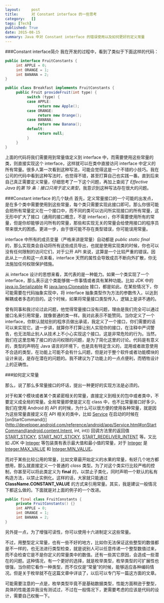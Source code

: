 ```yaml
---
layout:     post
title:      对 Constant interface 的一些思考
category:   []
tags: [Tech]
published: True
date: 2015-08-15
summary: Java 中对 Constant interface 的错误使用以及如何更好的定义常量
---
```


###Constant interface简介
我在开发的过程中，看到了类似于下面这样的代码：

```java
public interface FruitConstants {
     int APPLE = 0;
     int ORANGE = 1;
     int BANANA = 2;
}

public class Breakfast implements FruitConstants {
     public Fruit provideFruit(int type) {
          switch (type) {
          case APPLE:
               return new Apple();
          case ORANGE:
               return new Orange();
          case BANANA:
               return new Banana();
          default:
               return null;
          }
     }
}
```  

上面的代码将我们需要用到常量值定义到 interface 中，而需要使用这些常量的类，则直接实现这个 interface，这样就可以在类中直接访问 interface 中定义的所有常量。很多人第一次看到这种写法，可能会觉得这是一个不错的小技巧。我在公司的代码中看到这种写法时，也觉得不错，甚至打算自己也实践一番。直到后来自己真正需要定义常量，仔细思考了一下这个问题，再加上查阅了 *Effective Java* 的*第 19 条：接口只用于定义类型*，我意识到这种写法存在很大的问题。

###Constant interface 的几个缺点
首先，定义常量接口的一个可能的出发点，是在多个类中需要使用到这些常量，每个类只需要实现此接口即可。那么你很可能会把所有常量定义在一个接口中，而不同的类可以访问所实现接口的所有常量，这无形中扩大了接口（通用的接口概念，不是 interface），你不需要使用所有的常量，但是你却能够访问所有的常量，那些和实现无关的常量会给使用接口的程序员带来很大的困惑。更进一步，由于很可能不存在类型错误，你可能误用常量。

interface 中所有的成员变量（严格来讲是常量）自动都是 *public static final* 的，那么实现类会自动将所有这些成员导出，也就是使用实现类的时候，你也可以没有任何限制的访问它们，对于公开 API 来说，这算是一个比较严重的错误。因此从上一点和这一点来看，interface 天然的属性会导致成员不断向外扩散，你无法施加任何权限保护措施。

从 interface 设计的思想来看，其代表的是一种能力。如果一个类实现了一个 interface，那么表示这个类能够做一件事情或者具有某种功能。比如 JDK 中的 [java.io.Serializable](http://developer.android.com/reference/java/io/Serializable.html) 和 [java.lang.Cloneable](http://developer.android.com/reference/java/lang/Cloneable.html) 接口，都是如此。在某些情况下，你可能需要在代码抽象实现中，将 interface 抽象类型作为方法的参数传入，以达到解耦或者多态的目的。这个时候，如果将常量接口类型传入，逻辑上是讲不通的。

曾有同事和我讨论过此问题，他觉得常量接口没有问题，理由是我们完全可以通过接口名来引用常量，就像普通的类一样。我对此表示不能赞同。当你定义了一个 interface，你默认就给别的程序员做出承诺，我定义了一个接口，你们需要的话可以来实现它。退一步讲，就算你不打算让别人实现你的接口，在注释中严词警告，也无法阻止别人从技术上不小心实现这个接口。这是非常危险的行为。当然，我们在这里忽略了接口的访问权限的问题，是为了简化这里的讨论。代码是有意义的，类型的声明在 Java 语言的环境下，也是具有特定含义的，混用或者故意使用不合适的类型，在功能上可能不会有什么问题，但是对于整个软件或者功能模块的设计来说，是存在潜在的问题的。我不建议为了功能上的一点点便利，而牺牲设计上的正确性。

###如何定义常量

那么，说了那么多常量接口的坏话，提出一种更好的实现方法是必须的。

对于和某个模块或者某个类紧密相关的常量，直接定义到相关的包中或者类中，不要定义成全局的常量。全局常量即使是定义在 class 中，也不比常量接口好多少。我们在使用 Android 的 API 的时候，为什么可以很方便的使用各种常量，就是因为这些常量直接定义在 API 相关的类中，比如 [Service](http://developer.android.com/reference/android/app/Service.html) 在启动的时候在 [onStartCommand()](http://developer.android.com/reference/android/app/Service.html#onStartCommand(android.content.Intent, int, int)) 回调方法里的返回值 [START_STICKY](http://developer.android.com/reference/android/app/Service.html#START_STICKY), [START\_NOT\_STICKY](http://developer.android.com/reference/android/app/Service.html#START_NOT_STICKY), [START\_REDELIVER\_INTENT](http://developer.android.com/reference/android/app/Service.html#START_REDELIVER_INTENT) 等。又比如 JDK 中 [Integer](http://developer.android.com/reference/java/lang/Integer.html) 等包装类有表示最大值和最小值的常量，对于 [Integer](http://developer.android.com/reference/java/lang/Integer.html) 是 [Integer.MAX_VALUE](http://developer.android.com/reference/java/lang/Integer.html#MAX_VALUE) 和 [Integer.MIN_VALUE](http://developer.android.com/reference/java/lang/Integer.html#MIN_VALUE)。

而对于某些比较公用的常量，比如文章最开始定义的水果的常量，有好几个地方都想用，那么就直接定义一个普通的 *class* 类型。为了对这个类实行比较严格的控制，你甚至可以将此类定义为 **final** 的，以禁止子类化，同时声明一个默认的私有构造方法，以禁止实例化。这样的话，大家就只能通过 **ClassName.CONSTANT_VALUE** 的方式来引用常量。其实，我是建议一般情况下都这么做的。下面就是对上面的例子的一个改进。

```java
public final class FruitConstants {
     private FruitConstants() {}
     int APPLE = 0;
     int ORANGE = 1;
     int BANANA = 2;
}
```

另外提一点，为了增强可读性，你可以使用十六进制定义这些常量。

不过，用整型定义常量，也有一些不好的地方，比如你无法保证这些整型的数值都是不一样的，也无法进行类型检查，就是说别人可以任意传递一个整型数值过来，而不会检查它是不是你定义的常量类中的数值。还有一些其它原因，会造成一些潜在的问题。这种情况，有一个更好的选择，就是枚举类型，枚举类型的可扩展性也很强，当你把它看作一种类型，而不仅仅是“常量”的时候，能够适应各种编码情况。但是关于枚举就不在这篇文章中详谈了，以后可以专门写一篇这方面的文章。

可能需要注意的一点是，枚举类型毕竟不是基础数据类型，性能方面稍逊于整型，具体的性能差异我没有测试过，不过在一般情况下，更需要考虑的应该是代码的设计，需要自己权衡一下。
